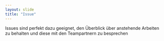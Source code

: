 ```yaml
---
layout: slide
title: "Issue"
---
```


Issues sind perfekt dazu geeignet, den Überblick über anstehende Arbeiten zu behalten und diese mit den Teampartnern zu besprechen
